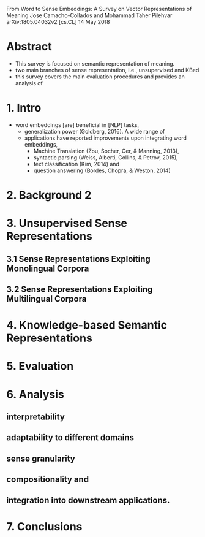 From Word to Sense Embeddings: A Survey on Vector Representations of Meaning
Jose Camacho-Collados and Mohammad Taher Pilehvar
arXiv:1805.04032v2 [cs.CL] 14 May 2018

# Abstract

* This survey is focused on semantic representation of meaning. 
* two main branches of sense representation, i.e., unsupervised and KBed
* this survey covers the main evaluation procedures and provides an analysis of

# 1. Intro

* word embeddings [are] beneficial in [NLP] tasks, 
  * generalization power (Goldberg, 2016). A wide range of
  * applications have reported improvements upon integrating word embeddings,
    * Machine Translation (Zou, Socher, Cer, & Manning, 2013),
    * syntactic parsing (Weiss, Alberti, Collins, & Petrov, 2015),
    * text classification (Kim, 2014) and 
    * question answering (Bordes, Chopra, & Weston, 2014)

# 2. Background 2

# 3. Unsupervised Sense Representations

## 3.1 Sense Representations Exploiting Monolingual Corpora

## 3.2 Sense Representations Exploiting Multilingual Corpora

# 4. Knowledge-based Semantic Representations

# 5. Evaluation

# 6. Analysis

## interpretability
## adaptability to different domains
## sense granularity
## compositionality and 
## integration into downstream applications.

# 7. Conclusions
